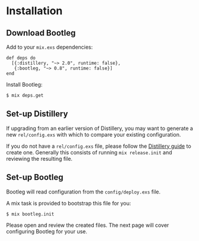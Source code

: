 # Installation

## Download Bootleg

Add to your `mix.exs` dependencies:

```
def deps do
  [{:distillery, "~> 2.0", runtime: false},
   {:bootleg, "~> 0.8", runtime: false}]
end
```

Install Bootleg:

```sh
$ mix deps.get
```

## Set-up Distillery

If upgrading from an earlier version of Distillery, you may want to generate a new `rel/config.exs` with which to compare your existing configuration.

If you do not have a `rel/config.exs` file, please follow the [Distillery guide](https://hexdocs.pm/distillery/introduction/installation.html) to create one. Generally this consists of running `mix release.init` and reviewing the resulting file.

## Set-up Bootleg

Bootleg will read configuration from the `config/deploy.exs` file.

A mix task is provided to bootstrap this file for you:

```sh
$ mix bootleg.init
```

Please open and review the created files. The next page will cover configuring Bootleg for your use.
